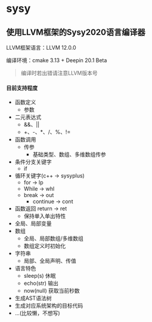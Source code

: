 # sysy

使用LLVM框架的Sysy2020语言编译器
---

LLVM框架语言：LLVM 12.0.0

编译环境：cmake 3.13 + Deepin 20.1 Beta
> 编译时若出错请注意LLVM版本号

#### 目前支持程度

- 函数定义
  - 参数
- 二元表达式
  - &&、||
  - +、-、*、/、%、!=
- 函数调用
  - 传参
    - 基础类型、数组、多维数组传参
- 条件分支关键字
  - if
- 循环关键字(c++ -> sysyplus)
  - for -> lp
  - While -> whl
  - break -> out
    - continue -> cont
- 函数返回 return -> ret
  - 保持单入单出特性
- 全局、局部变量
- 数组
  - 全局、局部数组/多维数组
  - 数组定义时初始化
- 字符串
  - 局部、全局声明、传值
- 语言特色
  - sleep(s) 休眠
  - echo(str) 输出
  - now(null) 获取当前秒数
- 生成AST语法树
- 生成对应系统架构的目标代码
- ...(比较懒，不想写)

